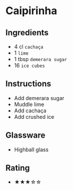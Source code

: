 # Caipirinha

## Ingredients
- 4 cl `cachaça`
- 1 `lime`
- 1 tbsp `demerara sugar`
- 16 `ice cubes`

## Instructions
- Add demerara sugar
- Muddle lime
- Add cachaça
- Add crushed ice

## Glassware
- Highball glass

## Rating
- ★★★☆☆